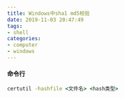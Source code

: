 ```yaml
---
title: Windows中sha1 md5校验
date: 2019-11-03 20:47:49
tags:
- shell
categories: 
- computer
- windows
---
```

#### 命令行
```cmd
certutil -hashfile <文件名> <hash类型>
```
